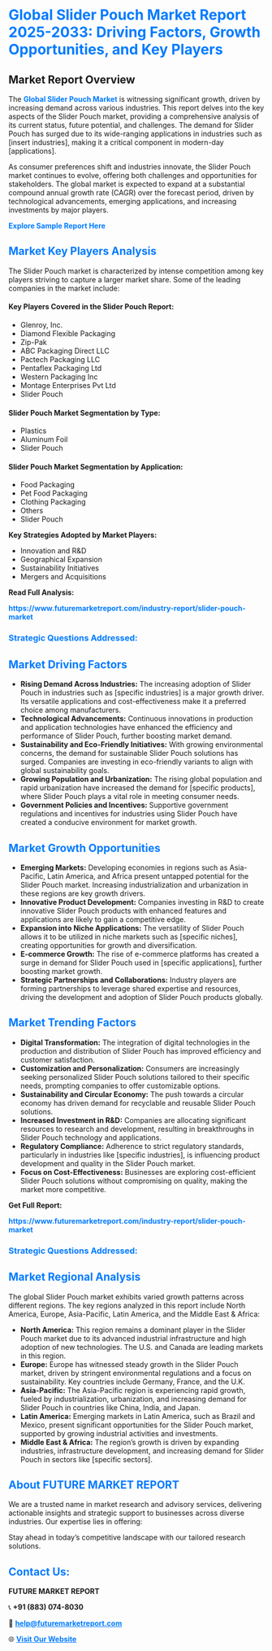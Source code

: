 <h1 style="color: #007BFF;">Global Slider Pouch Market Report 2025-2033: Driving Factors, Growth Opportunities, and Key Players</h1>

<section id="overview">
<h2>Market Report Overview</h2>
<p>The <a href="https://www.futuremarketreport.com/industry-report/slider-pouch-market" style="color: #007BFF; text-decoration: none;"><strong>Global Slider Pouch Market</strong></a> is witnessing significant growth, driven by increasing demand across various industries. This report delves into the key aspects of the Slider Pouch market, providing a comprehensive analysis of its current status, future potential, and challenges. The demand for Slider Pouch has surged due to its wide-ranging applications in industries such as [insert industries], making it a critical component in modern-day [applications].</p>
<p>As consumer preferences shift and industries innovate, the Slider Pouch market continues to evolve, offering both challenges and opportunities for stakeholders. The global market is expected to expand at a substantial compound annual growth rate (CAGR) over the forecast period, driven by technological advancements, emerging applications, and increasing investments by major players.</p>
</section>

<section id="overview">
<p><a href="https://www.futuremarketreport.com/request-sample/reportId=100220" style="color: #007BFF; text-decoration: none;"><strong>Explore Sample Report Here</strong></a></p>
</section>

<section id="key-players">
<h2 style="color: #007BFF;">Market Key Players Analysis</h2>
<p>The Slider Pouch market is characterized by intense competition among key players striving to capture a larger market share. Some of the leading companies in the market include:</p>
<h4>Key Players Covered in the Slider Pouch Report:</h4>
<ul><li>Glenroy, Inc.</li><li>Diamond Flexible Packaging</li><li>Zip-Pak</li><li>ABC Packaging Direct LLC</li><li>Pactech Packaging LLC</li><li>Pentaflex Packaging Ltd</li><li>Western Packaging Inc</li><li>Montage Enterprises Pvt Ltd</li><li>Slider Pouch</li></ul>
<h4>Slider Pouch Market Segmentation by Type:</h4>
<ul><li>Plastics</li><li>Aluminum Foil</li><li>Slider Pouch</li></ul>

<h4>Slider Pouch Market Segmentation by Application:</h4>
<ul><li>Food Packaging</li><li>Pet Food Packaging</li><li>Clothing Packaging</li><li>Others</li><li>Slider Pouch</li></ul>
<p><strong>Key Strategies Adopted by Market Players:</strong></p>
<ul>
<li>Innovation and R&D</li>
<li>Geographical Expansion</li>
<li>Sustainability Initiatives</li>
<li>Mergers and Acquisitions</li>
</ul>
</section>

<section>
<p><strong>Read Full Analysis: </strong></p><a href="https://www.futuremarketreport.com/industry-report/slider-pouch-market" style="color: #007BFF; text-decoration: none;"><strong>https://www.futuremarketreport.com/industry-report/slider-pouch-market</strong></a>
<h3 style="color: #007BFF;">Strategic Questions Addressed:</h3>
</section>

<section id="driving-factors">
<h2 style="color: #007BFF;">Market Driving Factors</h2>
<ul>
<li><strong>Rising Demand Across Industries:</strong> The increasing adoption of Slider Pouch in industries such as [specific industries] is a major growth driver. Its versatile applications and cost-effectiveness make it a preferred choice among manufacturers.</li>
<li><strong>Technological Advancements:</strong> Continuous innovations in production and application technologies have enhanced the efficiency and performance of Slider Pouch, further boosting market demand.</li>
<li><strong>Sustainability and Eco-Friendly Initiatives:</strong> With growing environmental concerns, the demand for sustainable Slider Pouch solutions has surged. Companies are investing in eco-friendly variants to align with global sustainability goals.</li>
<li><strong>Growing Population and Urbanization:</strong> The rising global population and rapid urbanization have increased the demand for [specific products], where Slider Pouch plays a vital role in meeting consumer needs.</li>
<li><strong>Government Policies and Incentives:</strong> Supportive government regulations and incentives for industries using Slider Pouch have created a conducive environment for market growth.</li>
</ul>
</section>

<section id="growth-opportunities">
<h2 style="color: #007BFF;">Market Growth Opportunities</h2>
<ul>
<li><strong>Emerging Markets:</strong> Developing economies in regions such as Asia-Pacific, Latin America, and Africa present untapped potential for the Slider Pouch market. Increasing industrialization and urbanization in these regions are key growth drivers.</li>
<li><strong>Innovative Product Development:</strong> Companies investing in R&D to create innovative Slider Pouch products with enhanced features and applications are likely to gain a competitive edge.</li>
<li><strong>Expansion into Niche Applications:</strong> The versatility of Slider Pouch allows it to be utilized in niche markets such as [specific niches], creating opportunities for growth and diversification.</li>
<li><strong>E-commerce Growth:</strong> The rise of e-commerce platforms has created a surge in demand for Slider Pouch used in [specific applications], further boosting market growth.</li>
<li><strong>Strategic Partnerships and Collaborations:</strong> Industry players are forming partnerships to leverage shared expertise and resources, driving the development and adoption of Slider Pouch products globally.</li>
</ul>
</section>

<section id="trending-factors">
<h2 style="color: #007BFF;">Market Trending Factors</h2>
<ul>
<li><strong>Digital Transformation:</strong> The integration of digital technologies in the production and distribution of Slider Pouch has improved efficiency and customer satisfaction.</li>
<li><strong>Customization and Personalization:</strong> Consumers are increasingly seeking personalized Slider Pouch solutions tailored to their specific needs, prompting companies to offer customizable options.</li>
<li><strong>Sustainability and Circular Economy:</strong> The push towards a circular economy has driven demand for recyclable and reusable Slider Pouch solutions.</li>
<li><strong>Increased Investment in R&D:</strong> Companies are allocating significant resources to research and development, resulting in breakthroughs in Slider Pouch technology and applications.</li>
<li><strong>Regulatory Compliance:</strong> Adherence to strict regulatory standards, particularly in industries like [specific industries], is influencing product development and quality in the Slider Pouch market.</li>
<li><strong>Focus on Cost-Effectiveness:</strong> Businesses are exploring cost-efficient Slider Pouch solutions without compromising on quality, making the market more competitive.</li>
</ul>
</section>

<section>
<p><strong>Get Full Report: </strong></p><a href="https://www.futuremarketreport.com/industry-report/slider-pouch-market" style="color: #007BFF; text-decoration: none;"><strong>https://www.futuremarketreport.com/industry-report/slider-pouch-market</strong></a>
<h3 style="color: #007BFF;">Strategic Questions Addressed:</h3>
</section>


<section id="regional-analysis">
<h2 style="color: #007BFF;">Market Regional Analysis</h2>
<p>The global Slider Pouch market exhibits varied growth patterns across different regions. The key regions analyzed in this report include North America, Europe, Asia-Pacific, Latin America, and the Middle East & Africa:</p>
<ul>
<li><strong>North America:</strong> This region remains a dominant player in the Slider Pouch market due to its advanced industrial infrastructure and high adoption of new technologies. The U.S. and Canada are leading markets in this region.</li>
<li><strong>Europe:</strong> Europe has witnessed steady growth in the Slider Pouch market, driven by stringent environmental regulations and a focus on sustainability. Key countries include Germany, France, and the U.K.</li>
<li><strong>Asia-Pacific:</strong> The Asia-Pacific region is experiencing rapid growth, fueled by industrialization, urbanization, and increasing demand for Slider Pouch in countries like China, India, and Japan.</li>
<li><strong>Latin America:</strong> Emerging markets in Latin America, such as Brazil and Mexico, present significant opportunities for the Slider Pouch market, supported by growing industrial activities and investments.</li>
<li><strong>Middle East & Africa:</strong> The region’s growth is driven by expanding industries, infrastructure development, and increasing demand for Slider Pouch in sectors like [specific sectors].</li>
</ul>
</section>

<footer>
<h2 style="color: #007BFF;">About FUTURE MARKET REPORT</h2>
<p>We are a trusted name in market research and advisory services, delivering actionable insights and strategic support to businesses across diverse industries. Our expertise lies in offering:</p>

<p>Stay ahead in today’s competitive landscape with our tailored research solutions.</p>

<h2 style="color: #007BFF;">Contact Us:</h2>
<p><strong>FUTURE MARKET REPORT</strong></p>
<p>📞 <strong>+91 (883) 074-8030</strong></p>
<p>📧 <strong><a href="mailto:help@futuremarketreport.com" style="color: #007BFF;">help@futuremarketreport.com</a></strong></p>
<p>🌐 <strong><a href="https://www.futuremarketreport.com/" style="color: #007BFF;">Visit Our Website</a></strong></p>
</footer>